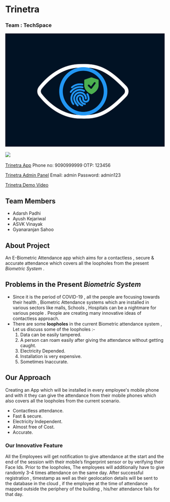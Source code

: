 
# Trinetra 
### Team : TechSpace

![alt text](https://github.com/KejariwalAyush/Trinetra/blob/master/images/trinatra%20logo.jpeg?raw=true)

![](https://img.shields.io/badge/Language-FLUTTER-blue)  

[Trinetra App](https://github.com/KejariwalAyush/Trinetra/blob/master/Trinetra.apk?raw=true)
Phone no: 9090999999
OTP: 123456

[Trinetra Admin Panel](https://trinetra-admin-panel.netlify.app)
Email: admin
Password: admin123

[Trinetra Demo Video](https://youtu.be/ksJjyAPua-0)

## **Team Members**
* Adarsh Padhi
* Ayush Kejariwal
* ASVK Vinayak
* Gyanaranjan Sahoo

## About Project
An E-Biometric Attendance app which aims for a contactless , secure & accurate attendance which covers all the loopholes from the present *Biometric System* .

## Problems in the Present *Biometric System*  
* Since it is the period of COVID-19 , all the people are focusing towards their health , Biometric Attendance systems which are installed in various sectors like malls, Schools , Hospitals  can be a nightmare for various people . People are creating many innovative ideas of contactless approach.
* There are some **loopholes** in the current Biometric attendance system , Let us discuss some of the loopholes :-
  1. Data can be easily tampered.
  2. A person can roam easily after giving the attendance without getting caught.
  3. Electricity Depended.
  4. Installation is very expensive.
  5. Sometimes Inaccurate.  

## Our Approach
Creating an App which will be installed in every employee's mobile phone and with it they can give the attendance from their mobile phones which also covers all the loopholes from the current scenario.
* Contactless attendance.
* Fast & secure.
* Electricity Independent.
* Almost free of Cost.
* Accurate.

### **Our Innovative Feature**
All the Employees will get notification to give attendance at the start and the end of the session with their mobile’s fingerprint sensor or by verifying their Face Ids. Prior to the loopholes,  The employees will additionally have to give randomly 3-4 times attendance on the same day. After successful registration ,  timestamp as well as their geolocation details will be sent to the database in the cloud , if the employee at the time of attendance mapped outside the periphery  of the building , his/her attendance fails for that day.
